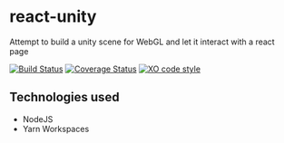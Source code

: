 # react-unity
Attempt to build a unity scene for WebGL and let it interact with a react page

[![Build Status](https://travis-ci.com/webbertakken/react-unity.svg?branch=master)](https://travis-ci.com/webbertakken/react-unity)
[![Coverage Status](https://coveralls.io/repos/github/webbertakken/react-unity/badge.svg?branch=master)](https://coveralls.io/github/webbertakken/react-unity?branch=master)
[![XO code style](https://img.shields.io/badge/code_style-XO-5ed9c7.svg)](https://github.com/xojs/xo)

## Technologies used

- NodeJS
- Yarn Workspaces
